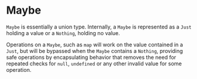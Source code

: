 # Maybe

`Maybe` is essentially a union type. Internally, a `Maybe` is represented as a `Just` holding a value or a `Nothing`, holding no value.

Operations on a `Maybe`, such as `map` will work on the value contained in a `Just`, but will be bypassed when the `Maybe` contains a `Nothing`, providing safe operations by encapsulating behavior that removes the need for repeated checks for `null`, `undefined` or any other invalid value for some operation.

